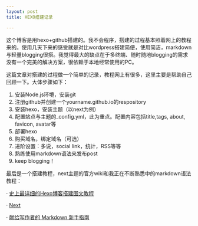 ```yaml
---
layout: post
title: HEXO搭建记录

---
```


这个博客是用hexo+github搭建的。我不会程序，搭建的过程基本照着网上的教程来的。使用几天下来的感受就是对比wordpress搭建简便，使用简洁，markdown与轻量blogging很搭。我觉得最大的缺点在于多终端、随时随地blogging的需求没有一个完美的解决方案，很依赖于本地经常使用的PC。


这篇文章对搭建的过程做一个简单的记录，教程网上有很多，这里主要是帮助自己回顾一下。大体步骤如下：

1. 安装Node.js环境，安装git
2. 注册github并创建一个yourname.github.io的respository
3. 安装hexo，安装主题（以next为例）
4. 配置站点与主题的_config.yml，此为重点。配置内容包括title,tags, about, favicon, avatar等
5. 部署hexo
6. 购买域名，绑定域名（可选）
7. 进阶设置：多说，social link，统计，RSS等等
8. 熟练使用markdown语法来发布post
9. keep blogging！

最后是一个搭建教程，next主题的官方wiki和我正在不断熟悉中的markdown语法教程：

· [史上最详细的Hexo博客搭建图文教程](https://xuanwo.org/2015/03/26/hexo-intor/)

· [Next](http://theme-next.iissnan.com/getting-started.html)

· [献给写作者的 Markdown 新手指南](http://www.jianshu.com/p/q81RER)